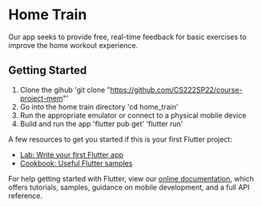 # Home Train

Our app seeks to provide free, real-time feedback for basic exercises to improve the home workout experience. 

## Getting Started

1. Clone the gihub 'git clone "https://github.com/CS222SP22/course-project-mem"'
2. Go into the home train directory 'cd home_train'
3. Run the appropriate emulator or connect to a physical mobile device
4. Build and run the app 'flutter pub get' 'flutter run'

A few resources to get you started if this is your first Flutter project:

- [Lab: Write your first Flutter app](https://flutter.dev/docs/get-started/codelab)
- [Cookbook: Useful Flutter samples](https://flutter.dev/docs/cookbook)

For help getting started with Flutter, view our
[online documentation](https://flutter.dev/docs), which offers tutorials,
samples, guidance on mobile development, and a full API reference.
